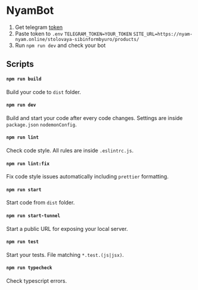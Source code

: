 
# NyamBot

 1. Get telegram [token](https://core.telegram.org/bots#6-botfather)
 2. Paste token to `.env` `TELEGRAM_TOKEN=YOUR_TOKEN` `SITE_URL=https://nyam-nyam.online/stolovaya-sibinformbyuro/products/`
 3. Run `npm run dev` and check your bot

## Scripts
#### `npm run build`
Build your code to `dist` folder.
#### `npm run dev`
Build and start your code after every code changes. Settings are inside `package.json` `nodemonConfig`.
#### `npm run lint`
Check code style. All rules are inside `.eslintrc.js`.
#### `npm run lint:fix`
Fix code style issues automatically including `prettier` formatting.
#### `npm run start`
Start code from `dist` folder.
#### `npm run start-tunnel`
Start a public URL for exposing your local server.
#### `npm run test`
Start your tests. File matching `*.test.(js|jsx)`.
#### `npm run typecheck`
Check typescript errors.
